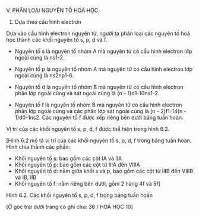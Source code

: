 V. PHÂN LOẠI NGUYÊN TỐ HOÁ HỌC

1. Dựa theo cấu hình electron

Dựa vào cấu hình electron nguyên tử, người ta phân loại các nguyên tố hoá học thành các khối nguyên tố s, p, d và f.

- Nguyên tố s là nguyên tố nhóm A mà nguyên tử có cấu hình electron lớp ngoài cùng là ns1-2.

- Nguyên tố p là nguyên tố nhóm A mà nguyên tử có cấu hình electron lớp ngoài cùng là ns2np1-6.

- Nguyên tố d là nguyên tố nhóm B mà nguyên tử có cấu hình electron phân lớp ngoài cùng và sát ngoài cùng là (n - 1)d1-10ns1-2.

- Nguyên tố f là nguyên tố nhóm B mà nguyên tử có cấu hình electron phân lớp ngoài cùng và các phân lớp sát ngoài cùng là (n - 2)f1-14(n - 1)d0-1ns2. Các nguyên tố f được xếp riêng bên dưới bảng tuần hoàn.

Vị trí của các khối nguyên tố s, p, d, f được thể hiện trong hình 6.2.

[Hình 6.2 mô tả vị trí của các khối nguyên tố s, p, d, f trong bảng tuần hoàn. Hình chia thành các phần:
- Khối nguyên tố s: bao gồm các cột IA và IIA
- Khối nguyên tố p: bao gồm các cột từ IIIA đến VIIIA
- Khối nguyên tố d: nằm giữa khối s và p, bao gồm các cột từ IIIB đến VIIIB và IB, IIB
- Khối nguyên tố f: nằm riêng bên dưới, gồm 2 hàng 4f và 5f]

Hình 6.2. Các khối nguyên tố s, p, d, f trong bảng tuần hoàn

[Ở góc trái dưới trang có ghi chú: 36 / HOÁ HỌC 10]
